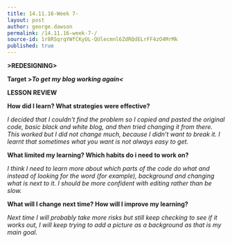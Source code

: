 ```yaml
---
title: 14.11.16-Week 7-
layout: post
author: george.dawson
permalink: /14.11.16-week-7-/
source-id: 1r8RSqrqYWfCKyUL-QUlecmnl6ZdRQdELrFF4zO4MrMk
published: true
---
```

**>REDESIGNING>**

**Target	****>****_To get my blog working again<_**

**LESSON REVIEW**

**How did I learn? What strategies were effective?**

*I decided that I couldn't find the problem so I copied and pasted the original code, basic black and white blog, and then tried changing it from there. This worked but I did not change much, because I didn’t want to break it. I learnt that sometimes what you want is not always easy to get.*

**What limited my learning? Which habits do i need to work on?**

*I think I need to learn more about which parts of the code do what and instead of looking for the word (for example), background and changing what is next to it. I should be more confident with editing rather than be slow.*

**What will I change next time? How will I improve my learning?**

*Next time I will probably take more risks but still keep checking to see if it works out, I will keep trying to add a picture as a background as that is my main goal.*

